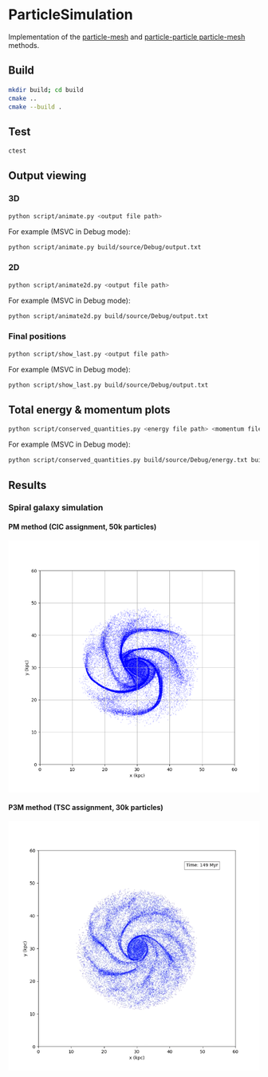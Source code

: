 # ParticleSimulation
Implementation of the [particle-mesh](https://www.cs.cmu.edu/afs/cs/academic/class/15850c-s96/www/nbody.html#pm) and [particle-particle particle-mesh](https://www.cs.cmu.edu/afs/cs/academic/class/15850c-s96/www/nbody.html#p3m) methods.

## Build
```bash
mkdir build; cd build
cmake ..
cmake --build .
```

## Test
```bash
ctest
```

## Output viewing
### 3D
```bash
python script/animate.py <output file path>
```
For example (MSVC in Debug mode):
```bash
python script/animate.py build/source/Debug/output.txt
```
### 2D
```bash
python script/animate2d.py <output file path>
```
For example (MSVC in Debug mode):
```bash
python script/animate2d.py build/source/Debug/output.txt
```

### Final positions
```bash
python script/show_last.py <output file path>
```
For example (MSVC in Debug mode):
```bash
python script/show_last.py build/source/Debug/output.txt
```

## Total energy & momentum plots
```bash
python script/conserved_quantities.py <energy file path> <momentum file path>
```
For example (MSVC in Debug mode):
```bash
python script/conserved_quantities.py build/source/Debug/energy.txt build/source/Debug/momentum.txt
```
## Results
### Spiral galaxy simulation
#### PM method (CIC assignment, 50k particles)
![](results/img/spiral_galaxy.png)

#### P3M method (TSC assignment, 30k particles)
![alt text](results/img/spiral-p3m.png)

